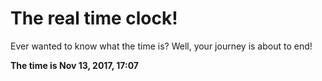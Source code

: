 # The real time clock!

Ever wanted to know what the time is? Well, your journey is about to end!

**The time is Nov 13, 2017, 17:07**